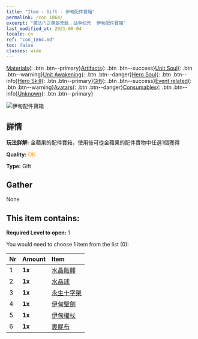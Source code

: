 ```yaml
---
title: "Item - Gift - 伊甸配件寶箱"
permalink: /con_1864/
excerpt: "魔法门之英雄无敌：战争纪元  伊甸配件寶箱"
last_modified_at: 2021-08-04
locale: cn
ref: "con_1864.md"
toc: false
classes: wide
---
```

 [Materials](/ItemsCN/){: .btn .btn--primary}[Artifacts](/ItemsCN/Artifacts/){: .btn .btn--success}[Unit Soul](/ItemsCN/UnitSoul/){: .btn .btn--warning}[Unit Awakening](/ItemsCN/UnitAwakening/){: .btn .btn--danger}[Hero Soul](/ItemsCN/HeroSoul/){: .btn .btn--info}[Hero Skill](/ItemsCN/HeroSkill/){: .btn .btn--primary}[Gift](/ItemsCN/Gift/){: .btn .btn--success}[Event related](/ItemsCN/Events/){: .btn .btn--warning}[Avatars](/ItemsCN/Avatars/){: .btn .btn--danger}[Consumables](/ItemsCN/Consumables/){: .btn .btn--info}[Unknown](/ItemsCN/Unknown/){: .btn .btn--primary}

 ![伊甸配件寶箱](/images/t/i_907487.png)

## 詳情
 **玩法詳解:** 金蘋果的配件寶箱，使用後可從金蘋果的配件寶物中任選1個獲得

 **Quality:** <span style="color: #FF8C00">OK</span>

 **Type:** Gift

## Gather

  None

## This item contains:

 **Required Level to open:** 1

 You would need to choose 1 item from the list (0):

  | Nr | Amount |     Item    |
  |:---|:-------|:------------|
  | 1 |  **1x** | [水晶骷髏](/cn/Items/art_182/) |  | 
  | 2 |  **1x** | [水晶球](/cn/Items/art_183/) |  | 
  | 3 |  **1x** | [永生十字架](/cn/Items/art_184/) |  | 
  | 4 |  **1x** | [伊甸聖劍](/cn/Items/art_185/) |  | 
  | 5 |  **1x** | [伊甸權杖](/cn/Items/art_186/) |  | 
  | 6 |  **1x** | [裹屍布](/cn/Items/art_187/) |  | 
